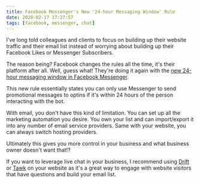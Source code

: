 ```yaml
---
title: Facebook Messenger's New '24-hour Messaging Window' Rule
date: 2020-02-17 17:27:57
tags: [facebook, messenger, chat]
---
```


I've long told colleagues and clients to focus on building up their website traffic and their email list instead of worrying about building up their Facebook Likes or Messenger Subscribers.

The reason being? Facebook changes the rules all the time, it's their platform after all. Well, guess what! They're doing it again with the [new 24-hour messaging window in Facebook Messenger][1].

This new rule essentially states you can only use Messenger to send promotional messages to optins if it's within 24 hours of the person interacting with the bot.

With email, you don't have this kind of limitation. You can set up all the marketing automation you desire. You own your list and can import/export it into any number of email service providers. Same with your website, you can always switch hosting providers.

Ultimately this gives you more control in your business and what business owner doesn't want that!?

If you want to leverage live chat in your business, I recommend using [Drift][2] or [Tawk][3] on your website as it's a great way to engage with website visitors that have questions and build your email list.

[1]: https://developers.facebook.com/blog/post/2016/08/15/updated-messenger-platform-policies/
[2]: https://drift.com/
[3]: https://www.tawk.to/